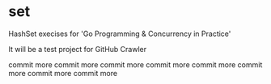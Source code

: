 set
===

HashSet execises for 'Go Programming & Concurrency in Practice'

It will be a test project for GitHub Crawler

commit more
commit more
commit more
commit more
commit more
commit more
commit more
commit more
